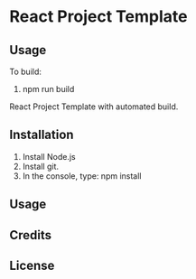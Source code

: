 # React Project Template

## Usage

To build:

1. npm run build

React Project Template with automated build.

## Installation

1. Install Node.js
2. Install git.
3. In the console, type: npm install

## Usage

## Credits

## License
